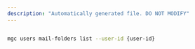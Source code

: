```yaml
---
description: "Automatically generated file. DO NOT MODIFY"
---
```


```bash

mgc users mail-folders list --user-id {user-id}

```